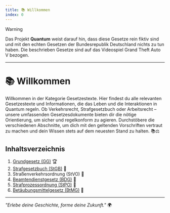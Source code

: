 ```yaml
---
title: 📚 Willkommen
index: 0
---
```


> [!WARNING]
> Das Projekt **Quantum** weist darauf hin, dass diese Gesetze rein fiktiv sind und mit den echten Gesetzen der Bundesrepublik Deutschland nichts zu tun haben. Die beschrieben Gesetze sind auf das Videospiel Grand Theft Auto V bezogen.

---

# 📚 Willkommen
Willkommen in der Kategorie Gesetzestexte. Hier findest du alle relevanten Gesetzestexte und Informationen, die das Leben und die Interaktionen in Quantum regeln. Ob Verkehrsrecht, Strafgesetzbuch oder Arbeitsrecht – unsere umfassenden Gesetzesdokumente bieten dir die nötige Orientierung, um sicher und regelkonform zu agieren. Durchstöbere die verschiedenen Abschnitte, um dich mit den geltenden Vorschriften vertraut zu machen und dein Wissen stets auf dem neuesten Stand zu halten. 📚⚖️

## Inhaltsverzeichnis
1. [Grundgesetz (GG)](https://quantum-wiki.pages.dev/gesetze/grundgesetz.html) 🏆
2. [Strafgesetzbuch (StGB)](https://quantum-wiki.pages.dev/gesetze/strafgesetzbuch.html) 📕
3. Straßenverkehrsordnung (StVO) 🚗
4. [Beamtendienstgesetz (BDG)](https://quantum-wiki.pages.dev/gesetze/beamtendienstgesetz.html) 🚓
5. [Strafprozessordnung (StPO)](https://quantum-wiki.pages.dev/gesetze/strafprozessordnung.html) 📗
6. [Betäubungsmittelgesetz (BtMG)](https://quantum-wiki.pages.dev/gesetze/betäubungsmittelgesetz.html) 🚬

---

*"Erlebe deine Geschichte, forme deine Zukunft."* 🌍
